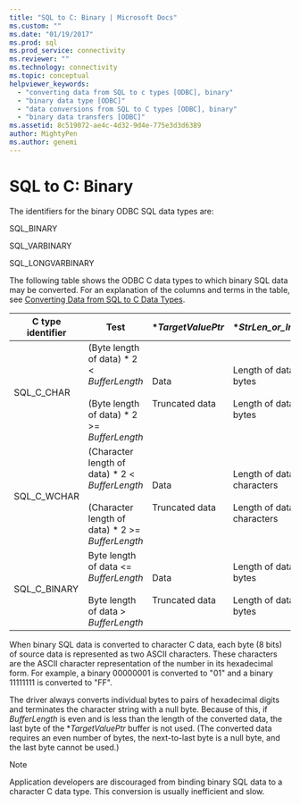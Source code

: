 ```yaml
---
title: "SQL to C: Binary | Microsoft Docs"
ms.custom: ""
ms.date: "01/19/2017"
ms.prod: sql
ms.prod_service: connectivity
ms.reviewer: ""
ms.technology: connectivity
ms.topic: conceptual
helpviewer_keywords: 
  - "converting data from SQL to c types [ODBC], binary"
  - "binary data type [ODBC]"
  - "data conversions from SQL to C types [ODBC], binary"
  - "binary data transfers [ODBC]"
ms.assetid: 8c519072-ae4c-4d32-9d4e-775e3d3d6389
author: MightyPen
ms.author: genemi
---
```

# SQL to C: Binary
The identifiers for the binary ODBC SQL data types are:  
  
 SQL_BINARY  
  
 SQL_VARBINARY  
  
 SQL_LONGVARBINARY  
  
 The following table shows the ODBC C data types to which binary SQL data may be converted. For an explanation of the columns and terms in the table, see [Converting Data from SQL to C Data Types](../../../odbc/reference/appendixes/converting-data-from-sql-to-c-data-types.md).  
  
|C type identifier|Test|**TargetValuePtr*|**StrLen_or_IndPtr*|SQLSTATE|  
|-----------------------|----------|------------------------|----------------------------|--------------|  
|SQL_C_CHAR|(Byte length of data) \* 2 < *BufferLength*<br /><br /> (Byte length of data) \* 2 >= *BufferLength*|Data<br /><br /> Truncated data|Length of data in bytes<br /><br /> Length of data in bytes|n/a<br /><br /> 01004|  
|SQL_C_WCHAR|(Character length of data) \* 2 < *BufferLength*<br /><br /> (Character length of data) \* 2 >= *BufferLength*|Data<br /><br /> Truncated data|Length of data in characters<br /><br /> Length of data in characters|n/a<br /><br /> 01004|  
|SQL_C_BINARY|Byte length of data <= *BufferLength*<br /><br /> Byte length of data > *BufferLength*|Data<br /><br /> Truncated data|Length of data in bytes<br /><br /> Length of data in bytes|n/a<br /><br /> 01004|  
  
 When binary SQL data is converted to character C data, each byte (8 bits) of source data is represented as two ASCII characters. These characters are the ASCII character representation of the number in its hexadecimal form. For example, a binary 00000001 is converted to "01" and a binary 11111111 is converted to "FF".  
  
 The driver always converts individual bytes to pairs of hexadecimal digits and terminates the character string with a null byte. Because of this, if *BufferLength* is even and is less than the length of the converted data, the last byte of the **TargetValuePtr* buffer is not used. (The converted data requires an even number of bytes, the next-to-last byte is a null byte, and the last byte cannot be used.)  
  
> [!NOTE]  
>  Application developers are discouraged from binding binary SQL data to a character C data type. This conversion is usually inefficient and slow.
